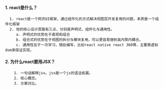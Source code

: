 #### 1. react是什么？
      1. react是一个网页UI框架，通过组件化的方式解决视图层开发复用的问题，本质是一个组件化框架
      2. 他的核心设计思路有三点，分别是声明式，组件化与通用性。
         a. 声明式的优势在于直观和组合
         b. 组合式的优势在于视图的拆分与模块复用，可以更容易做到高内聚内耦合。
         c. 通用性在于一次学习，随处编写，比如react native react 360等，主要靠虚拟dom来保证实现。
#### 2. 为什么react要用JSX？
        1. 一句话解释jsx。jsx是一个js的语法拓展。
        2. 核心概念。
        3. 方案对比。